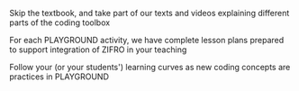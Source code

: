 <!-- Template: Teacher Info -->
<!-- Link: /en/teacher/ -->
<!-- Page name: Teacher -->
<!-- Section Title: ZIFRO TEACHER -->
<!-- Section Subtitle: In order to make it easier for educators to integrate ZIFRO in their classes, we've developed some extra features besides ZIFRO PLAYGROUND, which we call ZIFRO TEACHER.  -->
<!-- Code Guide Text: -->

Skip the textbook, and take part of our texts and videos explaining different parts of the coding toolbox

<!-- Activity Text: -->

For each PLAYGROUND activity, we have complete lesson plans prepared to support integration of ZIFRO in your teaching

<!-- Results Text: -->

Follow your (or your students') learning curves as new coding concepts are practices in PLAYGROUND
